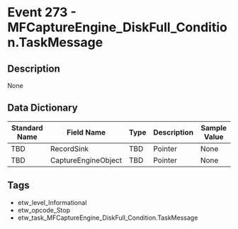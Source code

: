 # Event 273 - MFCaptureEngine_DiskFull_Condition.TaskMessage

## Description
None

## Data Dictionary
|Standard Name|Field Name|Type|Description|Sample Value|
|---|---|---|---|---|
|TBD|RecordSink|TBD|Pointer|None|None|
|TBD|CaptureEngineObject|TBD|Pointer|None|None|

## Tags
* etw_level_Informational
* etw_opcode_Stop
* etw_task_MFCaptureEngine_DiskFull_Condition.TaskMessage